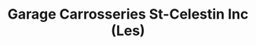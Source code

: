 ---
title: "Garage Carrosseries St-Celestin Inc (Les)"
url: /saint-celestin/garage-carrosseries-st-celestin-inc-les/
shop: car repair
---